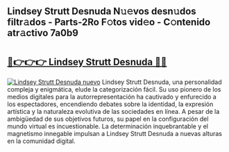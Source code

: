 ## Lindsey Strutt Desnuda N𝚞𝚎vos desn𝚞dos filtr𝚊dos - Parts-2Ro F𝚘tos vid𝚎o - C𝚘ntenido atr𝚊ctivo 7a0b9

# <h2><a href="http://mb8dne.tromn.icu/?c=Lindsey+Strutt+Desnuda">🔗👉👉👉 Lindsey Strutt Desnuda 🔗🔗</a></h2>

[![Lindsey Strutt Desnuda nuevo](https://i.imgur.com/pEAQMta.gif)](http://mb8dne.tromn.icu/?c=Lindsey+Strutt+Desnuda)
Lindsey Strutt Desnuda, una personalidad compleja y enigmática, elude la categorización fácil. Su uso pionero de los medios digitales para la autorrepresentación ha cautivado y enfurecido a los espectadores, encendiendo debates sobre la identidad, la expresión artística y la naturaleza evolutiva de las sociedades en línea. A pesar de la ambigüedad de sus objetivos futuros, su papel en la configuración del mundo virtual es incuestionable. La determinación inquebrantable y el magnetismo innegable impulsan a Lindsey Strutt Desnuda a nuevas alturas en la comunidad digital.
